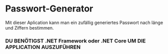 # Passwort-Generator
Mit dieser Aplication kann man ein zufällig generiertes Passwort nach länge und Ziffern bestimmen.

### DU BENÖTIGST .NET Framework oder .NET Core UM DIE APPLICATION AUSZUFÜHREN ###
